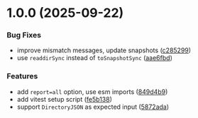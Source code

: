 # 1.0.0 (2025-09-22)


### Bug Fixes

* improve mismatch messages, update snapshots ([c285299](https://github.com/mohatt/vitest-memfs/commit/c28529998d914a53c418ac9dbedee0d2bcf6ab1c))
* use `readdirSync` instead of `toSnapshotSync` ([aae6fbd](https://github.com/mohatt/vitest-memfs/commit/aae6fbde8701764c8fa0f7b4596eeb46a5b7d4a4))


### Features

* add `report=all` option, use esm imports ([849d4b9](https://github.com/mohatt/vitest-memfs/commit/849d4b931338b5f6f300e6422ed0cf85eea683c4))
* add vitest setup script ([fe5b138](https://github.com/mohatt/vitest-memfs/commit/fe5b1385789b7e350ac021c302db8f57f7d047b9))
* support `DirectoryJSON` as expected input ([5872ada](https://github.com/mohatt/vitest-memfs/commit/5872ada96005ff1114dfc89d8c1622bebcd6be00))
